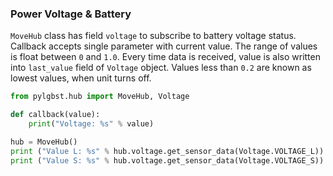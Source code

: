 ### Power Voltage & Battery

`MoveHub` class has field `voltage` to subscribe to battery voltage status. Callback accepts single parameter with current value. The range of values is float between `0` and `1.0`. Every time data is received, value is also written into `last_value` field of `Voltage` object. Values less than `0.2` are known as lowest values, when unit turns off.

```python
from pylgbst.hub import MoveHub, Voltage

def callback(value):
    print("Voltage: %s" % value)

hub = MoveHub()
print ("Value L: %s" % hub.voltage.get_sensor_data(Voltage.VOLTAGE_L))
print ("Value S: %s" % hub.voltage.get_sensor_data(Voltage.VOLTAGE_S))
```
